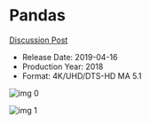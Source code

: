 # Pandas

[Discussion Post](https://www.avsforum.com/threads/bass-eq-for-filtered-movies.2995212/post-57996332)

* Release Date: 2019-04-16
* Production Year: 2018
* Format: 4K/UHD/DTS-HD MA 5.1

![img 0](https://i.imgur.com/wNNkDuK.jpg)

![img 1](https://i.imgur.com/IBMTKrI.jpg)

